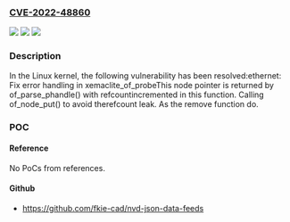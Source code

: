 ### [CVE-2022-48860](https://cve.mitre.org/cgi-bin/cvename.cgi?name=CVE-2022-48860)
![](https://img.shields.io/static/v1?label=Product&message=Linux&color=blue)
![](https://img.shields.io/static/v1?label=Version&message=5cdaaa12866e%3C%20669172ce9766%20&color=brighgreen)
![](https://img.shields.io/static/v1?label=Vulnerability&message=n%2Fa&color=brighgreen)

### Description

In the Linux kernel, the following vulnerability has been resolved:ethernet: Fix error handling in xemaclite_of_probeThis node pointer is returned by of_parse_phandle() with refcountincremented in this function. Calling of_node_put() to avoid therefcount leak. As the remove function do.

### POC

#### Reference
No PoCs from references.

#### Github
- https://github.com/fkie-cad/nvd-json-data-feeds

